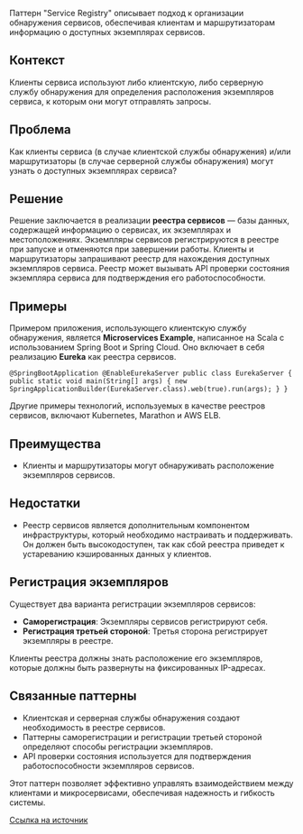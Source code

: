 Паттерн "Service Registry" описывает подход к организации обнаружения сервисов, обеспечивая клиентам и маршрутизаторам информацию о доступных экземплярах сервисов.

## Контекст

Клиенты сервиса используют либо клиентскую, либо серверную службу обнаружения для определения расположения экземпляров сервиса, к которым они могут отправлять запросы.

## Проблема

Как клиенты сервиса (в случае клиентской службы обнаружения) и/или маршрутизаторы (в случае серверной службы обнаружения) могут узнать о доступных экземплярах сервиса?

## Решение

Решение заключается в реализации **реестра сервисов** — базы данных, содержащей информацию о сервисах, их экземплярах и местоположениях. Экземпляры сервисов регистрируются в реестре при запуске и отменяются при завершении работы. Клиенты и маршрутизаторы запрашивают реестр для нахождения доступных экземпляров сервиса. Реестр может вызывать API проверки состояния экземпляра сервиса для подтверждения его работоспособности.

## Примеры

Примером приложения, использующего клиентскую службу обнаружения, является **Microservices Example**, написанное на Scala с использованием Spring Boot и Spring Cloud. Оно включает в себя реализацию **Eureka** как реестра сервисов.

```
@SpringBootApplication @EnableEurekaServer public class EurekaServer { public static void main(String[] args) { new SpringApplicationBuilder(EurekaServer.class).web(true).run(args); } }
```

Другие примеры технологий, используемых в качестве реестров сервисов, включают Kubernetes, Marathon и AWS ELB.

## Преимущества

- Клиенты и маршрутизаторы могут обнаруживать расположение экземпляров сервисов.

## Недостатки

- Реестр сервисов является дополнительным компонентом инфраструктуры, который необходимо настраивать и поддерживать. Он должен быть высокодоступен, так как сбой реестра приведет к устареванию кэшированных данных у клиентов.

## Регистрация экземпляров

Существует два варианта регистрации экземпляров сервисов:

- **Саморегистрация**: Экземпляры сервисов регистрируют себя.
- **Регистрация третьей стороной**: Третья сторона регистрирует экземпляры в реестре.

Клиенты реестра должны знать расположение его экземпляров, которые должны быть развернуты на фиксированных IP-адресах.

## Связанные паттерны

- Клиентская и серверная службы обнаружения создают необходимость в реестре сервисов.
- Паттерны саморегистрации и регистрации третьей стороной определяют способы регистрации экземпляров.
- API проверки состояния используется для подтверждения работоспособности экземпляров сервисов.

Этот паттерн позволяет эффективно управлять взаимодействием между клиентами и микросервисами, обеспечивая надежность и гибкость системы.

[Ссылка на источник](https://microservices.io/patterns/service-registry.html)